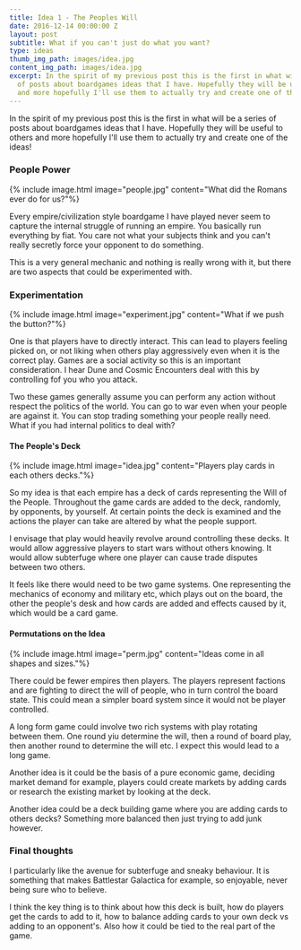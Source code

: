 ```yaml
---
title: Idea 1 - The Peoples Will
date: 2016-12-14 00:00:00 Z
layout: post
subtitle: What if you can't just do what you want?
type: ideas
thumb_img_path: images/idea.jpg
content_img_path: images/idea.jpg
excerpt: In the spirit of my previous post this is the first in what will be a series
  of posts about boardgames ideas that I have. Hopefully they will be useful to others
  and more hopefully I'll use them to actually try and create one of the ideas!
---
```


In the spirit of my previous post this is the first in what will be a
series of posts about boardgames ideas that I have. Hopefully they will be
useful to others and more hopefully I'll use them to actually try and
create one of the ideas!

### People Power

{% include image.html image="people.jpg" content="What did the Romans ever do for us?"%}

Every empire/civilization style boardgame I have played never seem to
capture the internal struggle of running an empire. You basically run
everything by fiat. You care not what your subjects think and you can't
really secretly force your opponent to do something.

This is a very general mechanic and nothing is really wrong with it, but
there are two aspects that could be experimented with.

### Experimentation

{% include image.html image="experiment.jpg" content="What if we push the button?"%}

One is that players have to directly interact. This can lead to players
feeling picked on, or not liking when others play aggressively even when it
is the correct play. Games are a social activity so this is an important
consideration. I hear Dune and Cosmic Encounters deal with this by
controlling fof you who you attack.

Two these games generally assume you can perform any action without respect
the politics of the world. You can go to war even when your people are
against it. You can stop trading something your people really need. What if
you had internal politics to deal with?

#### The People's Deck

{% include image.html image="idea.jpg" content="Players play cards in each others decks."%}

So my idea is that each empire has a deck of cards representing the Will of
the People. Throughout the game cards are added to the deck, randomly, by
opponents, by yourself. At certain points the deck is examined and the
actions the player can take are altered by what the people support.

I envisage that play would heavily revolve around controlling these decks.
It would allow aggressive players to start wars without others knowing. It
would allow subterfuge where one player can cause trade disputes between
two others.

It feels like there would need to be two game systems. One representing the
mechanics of economy and military etc, which plays out on the board, the
other the people's desk and how cards are added and effects caused by it,
which would be a card game.

#### Permutations on the Idea

{% include image.html image="perm.jpg" content="Ideas come in all shapes and sizes."%}

There could be fewer empires then players. The players represent factions
and are fighting to direct the will of people, who in turn control the
board state. This could mean a simpler board system since it would not be
player controlled.

A long form game could involve two rich systems with play rotating between
them. One round yiu determine the will, then a round of board play, then
another round to determine the will etc. I expect this would lead to a long
game.

Another idea is it could be the basis of a pure economic game, deciding
market demand for example, players could create markets by adding cards or
research the existing market by looking at the deck.

Another idea could be a deck building game where you are adding cards to
others decks? Something more balanced then just trying to add junk however.

### Final thoughts

I particularly like the avenue for subterfuge and sneaky behaviour. It is
something that makes Battlestar Galactica for example, so enjoyable, never
being sure who to believe.

I think the key thing is to think about how this deck is built, how do
players get the cards to add to it, how to balance adding cards to your own
deck vs adding to an opponent's. Also how it could be tied to the real part
of the game.
